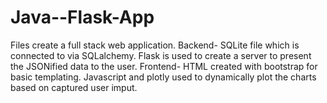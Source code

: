 # Java--Flask-App

Files create a full stack web application. 
Backend- SQLite file which is connected to via SQLalchemy. Flask is used to create a server to present the JSONified data to the user. 
Frontend- HTML created with bootstrap for basic templating. Javascript and plotly used to dynamically plot the charts based on captured user imput. 
